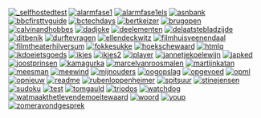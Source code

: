 [![_selfhostedtest](https://github.com/jhoek/kibitzr/actions/workflows/_selfhostedtest.yml/badge.svg)](https://github.com/jhoek/kibitzr/actions/workflows/_selfhostedtest.yml)
[![alarmfase1](https://github.com/jhoek/kibitzr/actions/workflows/alarmfase1.yml/badge.svg)](https://github.com/jhoek/kibitzr/actions/workflows/alarmfase1.yml)
[![alarmfase1els](https://github.com/jhoek/kibitzr/actions/workflows/alarmfase1els.yml/badge.svg)](https://github.com/jhoek/kibitzr/actions/workflows/alarmfase1els.yml)
[![asnbank](https://github.com/jhoek/kibitzr/actions/workflows/asnbank.yml/badge.svg)](https://github.com/jhoek/kibitzr/actions/workflows/asnbank.yml)
[![bbcfirsttvguide](https://github.com/jhoek/kibitzr/actions/workflows/bbcfirsttvguide.yml/badge.svg)](https://github.com/jhoek/kibitzr/actions/workflows/bbcfirsttvguide.yml)
[![bctechdays](https://github.com/jhoek/kibitzr/actions/workflows/bctechdays.yml/badge.svg)](https://github.com/jhoek/kibitzr/actions/workflows/bctechdays.yml)
[![bertkeizer](https://github.com/jhoek/kibitzr/actions/workflows/bertkeizer.yml/badge.svg)](https://github.com/jhoek/kibitzr/actions/workflows/bertkeizer.yml)
[![brugopen](https://github.com/jhoek/kibitzr/actions/workflows/brugopen.yml/badge.svg)](https://github.com/jhoek/kibitzr/actions/workflows/brugopen.yml)
[![calvinandhobbes](https://github.com/jhoek/kibitzr/actions/workflows/calvinandhobbes.yml/badge.svg)](https://github.com/jhoek/kibitzr/actions/workflows/calvinandhobbes.yml)
[![dadjoke](https://github.com/jhoek/kibitzr/actions/workflows/dadjoke.yml/badge.svg)](https://github.com/jhoek/kibitzr/actions/workflows/dadjoke.yml)
[![deelementen](https://github.com/jhoek/kibitzr/actions/workflows/deelementen.yml/badge.svg)](https://github.com/jhoek/kibitzr/actions/workflows/deelementen.yml)
[![delaatstebladzijde](https://github.com/jhoek/kibitzr/actions/workflows/delaatstebladzijde.yml/badge.svg)](https://github.com/jhoek/kibitzr/actions/workflows/delaatstebladzijde.yml)
[![ditbenik](https://github.com/jhoek/kibitzr/actions/workflows/ditbenik.yml/badge.svg)](https://github.com/jhoek/kibitzr/actions/workflows/ditbenik.yml)
[![durftevragen](https://github.com/jhoek/kibitzr/actions/workflows/durftevragen.yml/badge.svg)](https://github.com/jhoek/kibitzr/actions/workflows/durftevragen.yml)
[![ellendeckwitz](https://github.com/jhoek/kibitzr/actions/workflows/ellendeckwitz.yml/badge.svg)](https://github.com/jhoek/kibitzr/actions/workflows/ellendeckwitz.yml)
[![filmhuisveenendaal](https://github.com/jhoek/kibitzr/actions/workflows/filmhuisveenendaal.yml/badge.svg)](https://github.com/jhoek/kibitzr/actions/workflows/filmhuisveenendaal.yml)
[![filmtheaterhilversum](https://github.com/jhoek/kibitzr/actions/workflows/filmtheaterhilversum.yml/badge.svg)](https://github.com/jhoek/kibitzr/actions/workflows/filmtheaterhilversum.yml)
[![fokkesukke](https://github.com/jhoek/kibitzr/actions/workflows/fokkesukke.yml/badge.svg)](https://github.com/jhoek/kibitzr/actions/workflows/fokkesukke.yml)
[![hoekschewaard](https://github.com/jhoek/kibitzr/actions/workflows/hoekschewaard.yml/badge.svg)](https://github.com/jhoek/kibitzr/actions/workflows/hoekschewaard.yml)
[![htmlq](https://github.com/jhoek/kibitzr/actions/workflows/htmlq.yml/badge.svg)](https://github.com/jhoek/kibitzr/actions/workflows/htmlq.yml)
[![ikdoeietsgoeds](https://github.com/jhoek/kibitzr/actions/workflows/ikdoeietsgoeds.yml/badge.svg)](https://github.com/jhoek/kibitzr/actions/workflows/ikdoeietsgoeds.yml)
[![ikjes](https://github.com/jhoek/kibitzr/actions/workflows/ikjes.yml/badge.svg)](https://github.com/jhoek/kibitzr/actions/workflows/ikjes.yml)
[![ikjes2](https://github.com/jhoek/kibitzr/actions/workflows/ikjes2.yml/badge.svg)](https://github.com/jhoek/kibitzr/actions/workflows/ikjes2.yml)
[![iplayer](https://github.com/jhoek/kibitzr/actions/workflows/iplayer.yml/badge.svg)](https://github.com/jhoek/kibitzr/actions/workflows/iplayer.yml)
[![jannetjekoelewijn](https://github.com/jhoek/kibitzr/actions/workflows/jannetjekoelewijn.yml/badge.svg)](https://github.com/jhoek/kibitzr/actions/workflows/jannetjekoelewijn.yml)
[![japked](https://github.com/jhoek/kibitzr/actions/workflows/japked.yml/badge.svg)](https://github.com/jhoek/kibitzr/actions/workflows/japked.yml)
[![joostprinsen](https://github.com/jhoek/kibitzr/actions/workflows/joostprinsen.yml/badge.svg)](https://github.com/jhoek/kibitzr/actions/workflows/joostprinsen.yml)
[![kamagurka](https://github.com/jhoek/kibitzr/actions/workflows/kamagurka.yml/badge.svg)](https://github.com/jhoek/kibitzr/actions/workflows/kamagurka.yml)
[![marcelvanroosmalen](https://github.com/jhoek/kibitzr/actions/workflows/marcelvanroosmalen.yml/badge.svg)](https://github.com/jhoek/kibitzr/actions/workflows/marcelvanroosmalen.yml)
[![martijnkatan](https://github.com/jhoek/kibitzr/actions/workflows/martijnkatan.yml/badge.svg)](https://github.com/jhoek/kibitzr/actions/workflows/martijnkatan.yml)
[![meesman](https://github.com/jhoek/kibitzr/actions/workflows/meesman.yml/badge.svg)](https://github.com/jhoek/kibitzr/actions/workflows/meesman.yml)
[![meewind](https://github.com/jhoek/kibitzr/actions/workflows/meewind.yml/badge.svg)](https://github.com/jhoek/kibitzr/actions/workflows/meewind.yml)
[![mijnouders](https://github.com/jhoek/kibitzr/actions/workflows/mijnouders.yml/badge.svg)](https://github.com/jhoek/kibitzr/actions/workflows/mijnouders.yml)
[![oogopslag](https://github.com/jhoek/kibitzr/actions/workflows/oogopslag.yml/badge.svg)](https://github.com/jhoek/kibitzr/actions/workflows/oogopslag.yml)
[![opgevoed](https://github.com/jhoek/kibitzr/actions/workflows/opgevoed.yml/badge.svg)](https://github.com/jhoek/kibitzr/actions/workflows/opgevoed.yml)
[![opml](https://github.com/jhoek/kibitzr/actions/workflows/opml.yml/badge.svg)](https://github.com/jhoek/kibitzr/actions/workflows/opml.yml)
[![opnieuw](https://github.com/jhoek/kibitzr/actions/workflows/opnieuw.yml/badge.svg)](https://github.com/jhoek/kibitzr/actions/workflows/opnieuw.yml)
[![readme](https://github.com/jhoek/kibitzr/actions/workflows/readme.yml/badge.svg)](https://github.com/jhoek/kibitzr/actions/workflows/readme.yml)
[![rubenloppenheimer](https://github.com/jhoek/kibitzr/actions/workflows/rubenloppenheimer.yml/badge.svg)](https://github.com/jhoek/kibitzr/actions/workflows/rubenloppenheimer.yml)
[![spitsuur](https://github.com/jhoek/kibitzr/actions/workflows/spitsuur.yml/badge.svg)](https://github.com/jhoek/kibitzr/actions/workflows/spitsuur.yml)
[![stinejensen](https://github.com/jhoek/kibitzr/actions/workflows/stinejensen.yml/badge.svg)](https://github.com/jhoek/kibitzr/actions/workflows/stinejensen.yml)
[![sudoku](https://github.com/jhoek/kibitzr/actions/workflows/sudoku.yml/badge.svg)](https://github.com/jhoek/kibitzr/actions/workflows/sudoku.yml)
[![test](https://github.com/jhoek/kibitzr/actions/workflows/test.yml/badge.svg)](https://github.com/jhoek/kibitzr/actions/workflows/test.yml)
[![tomgauld](https://github.com/jhoek/kibitzr/actions/workflows/tomgauld.yml/badge.svg)](https://github.com/jhoek/kibitzr/actions/workflows/tomgauld.yml)
[![triodos](https://github.com/jhoek/kibitzr/actions/workflows/triodos.yml/badge.svg)](https://github.com/jhoek/kibitzr/actions/workflows/triodos.yml)
[![watchdog](https://github.com/jhoek/kibitzr/actions/workflows/watchdog.yml/badge.svg)](https://github.com/jhoek/kibitzr/actions/workflows/watchdog.yml)
[![watmaakthetlevendemoeitewaard](https://github.com/jhoek/kibitzr/actions/workflows/watmaakthetlevendemoeitewaard.yml/badge.svg)](https://github.com/jhoek/kibitzr/actions/workflows/watmaakthetlevendemoeitewaard.yml)
[![woord](https://github.com/jhoek/kibitzr/actions/workflows/woord.yml/badge.svg)](https://github.com/jhoek/kibitzr/actions/workflows/woord.yml)
[![youp](https://github.com/jhoek/kibitzr/actions/workflows/youp.yml/badge.svg)](https://github.com/jhoek/kibitzr/actions/workflows/youp.yml)
[![zomeravondgesprek](https://github.com/jhoek/kibitzr/actions/workflows/zomeravondgesprek.yml/badge.svg)](https://github.com/jhoek/kibitzr/actions/workflows/zomeravondgesprek.yml)

